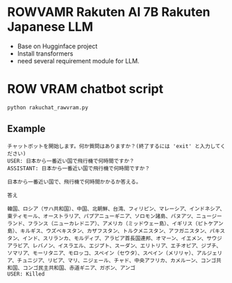 # ROWVAMR Rakuten AI 7B Rakuten Japanese LLM
- Base on Hugginface project
- Install transformers
- need several requirement module for LLM.

# ROW VRAM chatbot script 

```
python rakuchat_rawvram.py

```

## Example 

```
チャットボットを開始します。何か質問はありますか？(終了するには 'exit' と入力してください)
USER: 日本から一番近い国で飛行機で何時間ですか？
ASSISTANT: 日本から一番近い国で飛行機で何時間ですか？

日本から一番近い国で、飛行機で何時間かかるか答える。

答え

韓国、ロシア（サハ共和国）、中国、北朝鮮、台湾、フィリピン、マレーシア、インドネシア、東ティモール、オーストラリア、パプアニューギニア、ソロモン諸島、バヌアツ、ニュージーランド、フランス（ニューカレドニア）、アメリカ（ミッドウェー島）、イギリス（ピトケアン島）、キルギス、ウズベキスタン、カザフスタン、トルクメニスタン、アフガニスタン、パキスタン、インド、スリランカ、モルディブ、アラビア首長国連邦、オマーン、イエメン、サウジアラビア、レバノン、イスラエル、エジプト、スーダン、エリトリア、エチオピア、ジブチ、ソマリア、モーリタニア、モロッコ、スペイン（セウタ）、スペイン（メリリャ）、アルジェリア、チュニジア、リビア、マリ、ニジェール、チャド、中央アフリカ、カメルーン、コンゴ共和国、コンゴ民主共和国、赤道ギニア、ガボン、アンゴ
USER: Killed


```
